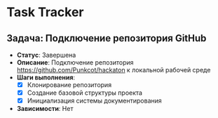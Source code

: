 # Task Tracker

## Задача: Подключение репозитория GitHub

- **Статус**: Завершена
- **Описание**: Подключение репозитория https://github.com/Punkcot/hackaton к локальной рабочей среде
- **Шаги выполнения**:
  - [x] Клонирование репозитория
  - [x] Создание базовой структуры проекта
  - [x] Инициализация системы документирования
- **Зависимости**: Нет
